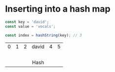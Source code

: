 # Inserting into a hash map

```js
const key = 'david';
const value = 'vocals';

const index = hashString(key); // 3
```


<table style="table-layout: fixed; text-align:center;">
    <tr>
        <td class="background-blue">0</td>
        <td class="background-blue">1</td>
        <td class="background-blue">2</td>
        <td class="background-green" id="inserting-insertion-point">david</td>
        <td class="background-blue">4</td>
        <td class="background-blue">5</td>
    </tr>
    <tr style="background-color: transparent;">
        <td colspan="6">&nbsp;</td>
    </tr>
    <tr style="background-color: transparent;">
        <td></td>
        <td></td>
        <td></td>
        <td id="inserting-hash">Hash</td>
        <td></td>
        <td></td>
    </tr>
</table>

<div class="line line-arrow-end" data-from="inserting-hash" data-to="inserting-insertion-point"></div>
